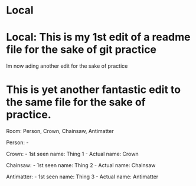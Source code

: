 # Local
# Local: This is my 1st edit of a readme file for the sake of git practice
Im now ading another edit for the sake of practice
# This is yet another fantastic edit to the same file for the sake of practice.


Room: Person, Crown, Chainsaw, Antimatter

Person:
    - 

Crown: 
    - 1st seen name: Thing 1
    - Actual name: Crown

Chainsaw:
    - 1st seen name: Thing 2
    - Actual name: Chainsaw

Antimatter:
    - 1st seen name: Thing 3
    - Actual name: Antimatter